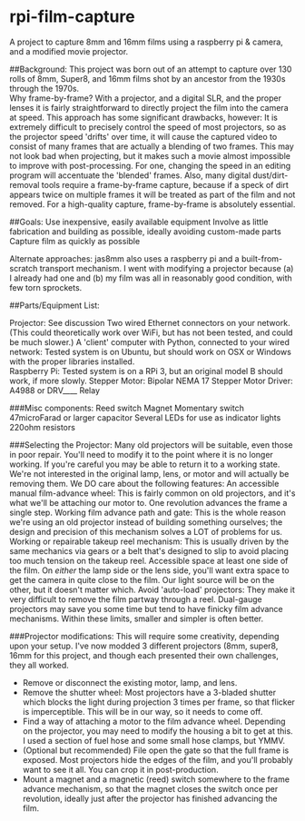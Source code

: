 # rpi-film-capture
A project to capture 8mm and 16mm films using a raspberry pi &amp; camera, and a modified movie projector.

##Background:
This project was born out of an attempt to capture over 130 rolls of 8mm, Super8, and 16mm films shot by an ancestor from the 1930s through the 1970s.  
Why frame-by-frame?
With a projector, and a digital SLR, and the proper lenses it is fairly straightforward to directly project the film into the camera at speed.  This approach has some significant drawbacks, however:
It is extremely difficult to precisely control the speed of most projectors, so as the projector speed 'drifts' over time, it will cause the captured video to consist of many frames that are actually a blending of two frames.
This may not look bad when projecting, but it makes such a movie almost impossible to improve with post-processing.  For one, changing the speed in an editing program will accentuate the 'blended' frames.  Also, many digital dust/dirt-removal tools require a frame-by-frame capture, because if a speck of dirt appears twice on multiple frames it will be treated as part of the film and not removed.
For a high-quality capture, frame-by-frame is absolutely essential.


##Goals:
Use inexpensive, easily available equipment
Involve as little fabrication and building as possible, ideally avoiding custom-made parts
Capture film as quickly as possible

Alternate approaches:
jas8mm also uses a raspberry pi and a built-from-scratch transport mechanism.   I went with modifying a projector because (a) I already had one and (b) my film was all in reasonably good condition, with few torn sprockets.


##Parts/Equipment List:

Projector: See discussion
Two wired Ethernet connectors on your network. (This could theoretically work over WiFi, but has not been tested, and could be much slower.)
A 'client' computer with Python, connected to your wired network:  Tested system is on Ubuntu, but should work on OSX or Windows with the proper libraries installed.  
Raspberry Pi: Tested system is on a RPi 3, but an original model B should work, if more slowly.
Stepper Motor: Bipolar NEMA 17
Stepper Motor Driver: A4988 or DRV____
Relay

###Misc components:
Reed switch
Magnet
Momentary switch
47microFarad or larger capacitor
Several LEDs for use as indicator lights
220ohm resistors


###Selecting the Projector:
Many old projectors will be suitable, even those in poor repair.  You'll need to modify it to the point where it is no longer working. If you're careful you may be able to return it to a working state.  We're not interested in the original lamp, lens, or motor and will actually be removing them.   We DO care about the following features:
An accessible manual film-advance wheel: This is fairly common on old projectors, and it's what we'll be attaching our motor to.  One revolution advances the frame a single step.
Working film advance path and gate:  This is the whole reason we're using an old projector instead of building something ourselves; the design and precision of this mechanism solves a LOT of problems for us. 
Working or repairable takeup reel mechanism:  This is usually driven by the same mechanics via gears or a belt that's designed to slip to avoid placing too much tension on the takeup reel.
Accessible space at least one side of the film.  On _either_ the lamp side or the lens side, you'll want extra space to get the camera in quite close to the film.  Our light source will be on the other, but it doesn't matter which.
Avoid 'auto-load' projectors: They make it very difficult to remove the film partway through a reel.
Dual-gauge projectors may save you some time but tend to have finicky film advance mechanisms.
Within these limits, smaller and simpler is often better.

###Projector modifications:
This will require some creativity, depending upon your setup.  I've now modded 3 different projectors (8mm, super8, 16mm for this project, and though each presented their own challenges, they all worked.
* Remove or disconnect the existing motor, lamp, and lens.
* Remove the shutter wheel: Most projectors have a 3-bladed shutter which blocks the light during projection 3 times per frame, so that flicker is imperceptible.  This will be in our way, so it needs to come off.
* Find a way of attaching a motor to the film advance wheel.  Depending on the projector, you may need to modify the housing a bit to get at this.  I used a section of fuel hose and some small hose clamps, but YMMV.
* (Optional but recommended) File open the gate so that the full frame is exposed.  Most projectors hide the edges of the film, and you'll probably want to see it all.  You can crop it in post-production.
* Mount a magnet and a magnetic (reed) switch somewhere to the frame advance mechanism, so that the magnet closes the switch once per revolution, ideally just after the projector has finished advancing the film.  

